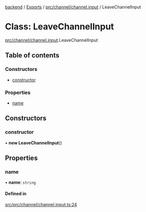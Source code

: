 [backend](../README.md) / [Exports](../modules.md) / [prc/channel/channel.input](../modules/prc_channel_channel_input.md) / LeaveChannelInput

# Class: LeaveChannelInput

[prc/channel/channel.input](../modules/prc_channel_channel_input.md).LeaveChannelInput

## Table of contents

### Constructors

- [constructor](prc_channel_channel_input.LeaveChannelInput.md#constructor)

### Properties

- [name](prc_channel_channel_input.LeaveChannelInput.md#name)

## Constructors

### constructor

• **new LeaveChannelInput**()

## Properties

### name

• **name**: `string`

#### Defined in

[src/prc/channel/channel.input.ts:24](https://github.com/GQDeltex/ft_transcendence/blob/main/backend/src/prc/channel/channel.input.ts#L24)

